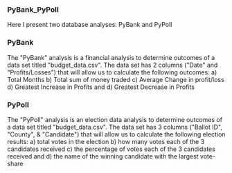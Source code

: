 ### PyBank_PyPoll

Here I present two database analyses: PyBank and PyPoll

### PyBank

The "PyBank" analysis is a financial analysis to determine outcomes of a data set titled "budget_data.csv".
The data set has 2 columns ("Date" and "Profits/Losses") that will allow us to calculate the following outcomes:
a) Total Months
b) Total sum of money traded
c) Average Change in profit/loss
d) Greatest Increase in Profits
and d) Greatest Decrease in Profits

### PyPoll

The "PyPoll" analysis is an election data analysis to determine outcomes of a data set titled "budget_data.csv".
The data set has 3 columns ("Ballot ID", "County", & "Candidate") that will allow us to calculate the following election results:
a) total votes in the election
b) how many votes each of the 3 candidates received
c) the percentage of votes each of the 3 candidates received
and d) the name of the winning candidate with the largest vote-share

